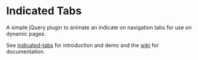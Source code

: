 Indicated Tabs
==============

A simple jQuery plugin to animate an indicate on navigation tabs for use on dynamic pages.

See [indicated-tabs](http://neutroncreations.com/labnotes/indicated-tabs/) for introduction and demo and the [wiki](http://github.com/neutroncreations/jquery-indicated-tabs/wiki) for documentation.